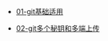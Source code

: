 <!-- docs/_sidebar.md -->

<!-- docs/_sidebar.md -->
* [01-git基础适用](/common/git/git基本操作)

* [02-git多个秘钥和多端上传](/common/git/02-git多个秘钥和多端上传)

  

  

  

  

  



